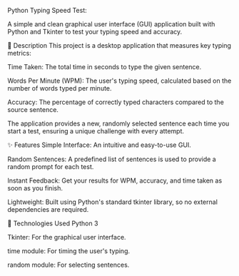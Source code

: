 Python Typing Speed Test:

A simple and clean graphical user interface (GUI) application built with Python and Tkinter to test your typing speed and accuracy.

📝 Description
This project is a desktop application that measures key typing metrics:

Time Taken: The total time in seconds to type the given sentence.

Words Per Minute (WPM): The user's typing speed, calculated based on the number of words typed per minute.

Accuracy: The percentage of correctly typed characters compared to the source sentence.

The application provides a new, randomly selected sentence each time you start a test, ensuring a unique challenge with every attempt.

✨ Features
Simple Interface: An intuitive and easy-to-use GUI.

Random Sentences: A predefined list of sentences is used to provide a random prompt for each test.

Instant Feedback: Get your results for WPM, accuracy, and time taken as soon as you finish.

Lightweight: Built using Python's standard tkinter library, so no external dependencies are required.

🚀 Technologies Used
Python 3

Tkinter: For the graphical user interface.

time module: For timing the user's typing.

random module: For selecting sentences.
